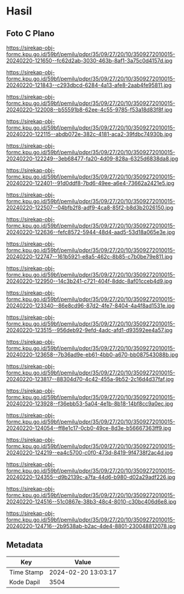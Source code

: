 # Hasil

## Foto C Plano

https://sirekap-obj-formc.kpu.go.id/59bf/pemilu/pdpr/35/09/27/20/10/3509272010015-20240220-121650--fc62d2ab-3030-463b-8af1-3a75c0d4157d.jpg

https://sirekap-obj-formc.kpu.go.id/59bf/pemilu/pdpr/35/09/27/20/10/3509272010015-20240220-121843--c293dbcd-6284-4a13-afe8-2aab4fe95811.jpg

https://sirekap-obj-formc.kpu.go.id/59bf/pemilu/pdpr/35/09/27/20/10/3509272010015-20240220-122008--b55591b8-62ee-4c55-9785-f53a18d83f8f.jpg

https://sirekap-obj-formc.kpu.go.id/59bf/pemilu/pdpr/35/09/27/20/10/3509272010015-20240220-122115--abdb072e-382c-4181-aca2-39fdbc74930b.jpg

https://sirekap-obj-formc.kpu.go.id/59bf/pemilu/pdpr/35/09/27/20/10/3509272010015-20240220-122249--3eb68477-fa20-4d09-828a-6325d6838da8.jpg

https://sirekap-obj-formc.kpu.go.id/59bf/pemilu/pdpr/35/09/27/20/10/3509272010015-20240220-122401--91d0ddf8-7bd6-49ee-a6e4-73662a2421e5.jpg

https://sirekap-obj-formc.kpu.go.id/59bf/pemilu/pdpr/35/09/27/20/10/3509272010015-20240220-122507--04bfb2f8-adf9-4ca8-85f2-b8d3b2026150.jpg

https://sirekap-obj-formc.kpu.go.id/59bf/pemilu/pdpr/35/09/27/20/10/3509272010015-20240220-122636--fefc8572-5944-48d4-aad5-53d18a065e3e.jpg

https://sirekap-obj-formc.kpu.go.id/59bf/pemilu/pdpr/35/09/27/20/10/3509272010015-20240220-122747--161b5921-e8a5-462c-8b85-c7b0be79e811.jpg

https://sirekap-obj-formc.kpu.go.id/59bf/pemilu/pdpr/35/09/27/20/10/3509272010015-20240220-122950--14c3b241-c721-404f-8ddc-8af01cceb4d9.jpg

https://sirekap-obj-formc.kpu.go.id/59bf/pemilu/pdpr/35/09/27/20/10/3509272010015-20240220-123340--86e8cd96-87d2-4fe7-8404-4a4f8ad1531e.jpg

https://sirekap-obj-formc.kpu.go.id/59bf/pemilu/pdpr/35/09/27/20/10/3509272010015-20240220-123515--956deb92-9efd-4adc-afd1-d93592ee4a57.jpg

https://sirekap-obj-formc.kpu.go.id/59bf/pemilu/pdpr/35/09/27/20/10/3509272010015-20240220-123658--7b36ad9e-eb61-4bb0-a670-bb087543088b.jpg

https://sirekap-obj-formc.kpu.go.id/59bf/pemilu/pdpr/35/09/27/20/10/3509272010015-20240220-123817--88304d70-4c42-455a-9b52-2c16d4d37faf.jpg

https://sirekap-obj-formc.kpu.go.id/59bf/pemilu/pdpr/35/09/27/20/10/3509272010015-20240220-123928--f36ebb53-5a04-4e1b-8b18-14bf8cc9a0ec.jpg

https://sirekap-obj-formc.kpu.go.id/59bf/pemilu/pdpr/35/09/27/20/10/3509272010015-20240220-124054--ff8e1c17-0cb0-49ce-8d3e-b56667363ff9.jpg

https://sirekap-obj-formc.kpu.go.id/59bf/pemilu/pdpr/35/09/27/20/10/3509272010015-20240220-124219--ea4c5700-c0f0-473d-8419-9f4738f2ac4d.jpg

https://sirekap-obj-formc.kpu.go.id/59bf/pemilu/pdpr/35/09/27/20/10/3509272010015-20240220-124355--d9b2139c-a7fa-44d6-b980-d02a29adf226.jpg

https://sirekap-obj-formc.kpu.go.id/59bf/pemilu/pdpr/35/09/27/20/10/3509272010015-20240220-124516--51c0867e-38b3-48c4-8010-c30bc406d6e8.jpg

https://sirekap-obj-formc.kpu.go.id/59bf/pemilu/pdpr/35/09/27/20/10/3509272010015-20240220-124716--2b9538ab-b2ac-4de4-8801-230048812078.jpg


## Metadata

| Key        | Value               |
| ---------- | ------------------- |
| Time Stamp | 2024-02-20 13:03:17 |
| Kode Dapil | 3504                |



